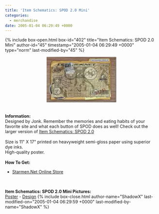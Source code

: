 ```yaml
---
title: 'Item Schematics: SPOD 2.0 Mini'
categories:
  - merchandise
date: 2005-01-04 06:29:49 +0000
---
```

{% include box-open.html box-id="402" title="Item Schematics: SPOD 2.0 Mini" author-id="45" timestamp="2005-01-04 06:29:49 +0000" type="norm" last-modified-by="45" %}
	<center>
	<img src="/merchandise/images/smn_isspod2m_title.jpg" border="0" alt="Item Schematics: SPOD 2.0 Mini" />
	</center>
	<br /><br />
	<b>Information:</b>
	<br />
	Designed by Jonk. Remember the memories and eating habits of your favorite site and 
	what each button of SPOD does as well! Check out the larger version of 
	<a href="http://www.starmen.net/merchandise/smn/isspod2.php">Item Schematics: SPOD 2.0</a>
	<br /><br />
	Size is 11" X 17" printed on heavyweight semi-gloss paper using superior dye inks.  
	High-quality poster.
	<br /><br />
	<b>How To Get:</b>
	<br />
	<ul>
	<li><a href="http://www.cafeshops.com/starmen.8913949">Starmen.Net Online Store</a></li>
	</ul>
	<br /><br />
	<b>Item Schematics: SPOD 2.0 Mini Pictures:</b>
	<br />
	<a href="/merchandise/images/smn_isspod2m_poster.jpg">Poster</a> - <a href="/merchandise/images/smn_isspod2m_design.jpg">Design</a>
{% include box-close.html author-name="ShadowX" last-modified-on="2005-01-04 06:29:59 +0000" last-modified-by-name="ShadowX" %}
